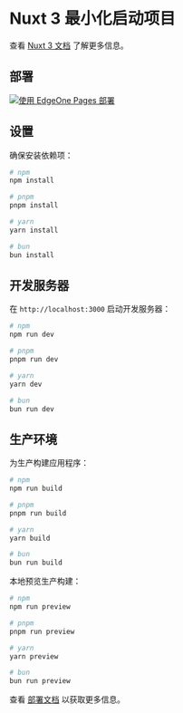 # Nuxt 3 最小化启动项目

查看 [Nuxt 3 文档](https://nuxt.com/docs/getting-started/introduction) 了解更多信息。

## 部署

[![使用 EdgeOne Pages 部署](https://cdnstatic.tencentcs.com/edgeone/pages/deploy.svg)](https://console.cloud.tencent.com/edgeone/pages/new?from=github&template=nuxt-boilerplate)

## 设置

确保安装依赖项：

```bash
# npm
npm install

# pnpm
pnpm install

# yarn
yarn install

# bun
bun install
```

## 开发服务器

在 `http://localhost:3000` 启动开发服务器：

```bash
# npm
npm run dev

# pnpm
pnpm run dev

# yarn
yarn dev

# bun
bun run dev
```

## 生产环境

为生产构建应用程序：

```bash
# npm
npm run build

# pnpm
pnpm run build

# yarn
yarn build

# bun
bun run build
```

本地预览生产构建：

```bash
# npm
npm run preview

# pnpm
pnpm run preview

# yarn
yarn preview

# bun
bun run preview
```

查看 [部署文档](https://nuxt.com/docs/getting-started/deployment) 以获取更多信息。